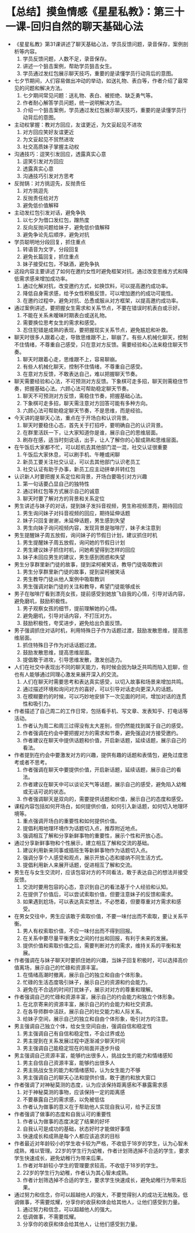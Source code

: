 # 【总结】摸鱼情感《星星私教》：第三十一课-回归自然的聊天基础心法

-   《星星私教》第31课讲述了聊天基础心法，学员反馈问题，录音保存，案例剖析等内容。
    1.  学员反馈问题，人数不足，录音保存。
    2.  讲述一个狙击案例，帮助学员狙击女生。
    3.  学员通过发红包展示聊天技巧，重要的是读懂学员行动背后的意图。
-   七夕节期间，人们容易做出冲动的举动，如送礼物、表白等，作者介绍了最常见的问题和解决方法。
    1.  七夕期间常见问题：送礼物、表白、被拒绝、缺乏勇气等。
    2.  作者耐心解答学员问题，统一说明解决方法。
    3.  介绍一个狙击案例，学员通过发红包展示聊天技巧，重要的是读懂学员行动背后的意图。
-   主动权掌握：教对方回应，友谊更近，为文妥起见不进攻
    1.  对方回应笑好友谊更近
    2.  为文妥起见不贸然进攻
    3.  社交高质妹子掌握主动权
-   沟通技巧：逗笑引发回应，透露真实心意
    1.  逗笑引发对方回应
    2.  透露真实心意
    3.  沟通技巧引发对方思考
-   反抛锅：对方挑逗先，反抛责任
    1.  对方挑逗先
    2.  反抛责任给对方
    3.  避免低价值解释
-   主动发红包引发对话，避免争执
    1.  以七夕为借口发红包，蹭热度
    2.  反向反抛问题给妹子，避免低价值解释
    3.  避免争论先后顺序，避免对抗
-   学员聪明地分段回复，抓住重点
    1.  转语音为文字，分段回复
    2.  避免长篇回复，抓住重点
    3.  妹子接受红包，不缺酒，避免争执
-   这段内容主要讲述了如何在邀约女性时避免框架对抗，通过改变思维方式和降低需求感来增加成功率。
    1.  通过化解对抗，改变邀约方式，如换饮料，可以提高邀约成功率。
    2.  降低自身需求感，给予女性积极反馈，可以增加邀约的成功可能性。
    3.  在邀约过程中，避免对抗、怂恿或服从对方框架，以提高邀约成功率。
-   通过案例讲述，要把握女生需求和关系节点，不要在错误时机表白或示好。
    1.  不能在关系未暧昧时期表白或送礼物。
    2.  需要换位思考女生的需求和感受。
    3.  忍住犯错是成熟的表现，要把握现实关系节点，避免尴尬和补救。
-   聊天时很多人跟着心走，导致思维跟不上，聊崩了。有些人机械化聊天，控制不住情绪，不尊重自己感受，只在意对方反馈。需要经验和心法来稳住聊天节奏。
    1.  聊天时跟着心走，思维跟不上，容易聊崩。
    2.  有些人机械化聊天，控制不住情绪，不尊重自己感受。
    3.  在意对方反馈，不敢表达自己，难以把握聊天节奏。
-   聊天需要经验和心法，不可预测对方反馈。下象棋可走多招，聊天则需稳住节奏，把握基础心法。六顾心法可帮助稳定聊天节奏。
    1.  聊天不可预测对方反馈，需稳住节奏，把握基础心法。
    2.  下象棋可走多招，聊天需注意对方回答可能有多种方向。
    3.  六顾心法可帮助稳定聊天节奏，不是思维，而是经验。
-   今天讲的是聊天心法，重点在于开场白和认识背景。
    1.  聊天时要稳住心态，首先关于打招呼，要明确自己的认识背景。
    2.  在群里活跃一下，让大家知道你是谁，展示自己的思维层面。
    3.  刷存在感，适当时刻说话，出手，让人了解你的心智成熟和思维层面。
-   在午饭后大家都不忙，可以趁机去其他部门混一混，社交认证很重要
    1.  午饭后大家休息，可以刷手机、午睡或闲聊
    2.  新员工要关注社交认证，可以去其他部门认识老员工
    3.  社交认证有助于办事，新员工应主动拼单并转红包
-   认识新人时要把握关系定位和背景，开场白要吸引对方兴趣
    1.  第一句话要凸显自己的独特性
    2.  通过转红包等方式展示自己的诚意
    3.  聊天时要了解对方的背景和关系定位
-   男生讲述与妹子的对话，提到妹子发抖音视频，男生称视频漂亮，期待回应
    1.  男生询问妹子对抖音视频的回应，期待延伸话题
    2.  妹子只回复谢谢，未延伸话题，男生感到失望
    3.  男生向妹子询问视频内容，发现背景是咖啡厅，妹子未注意到
-   男生提醒妹子周五放假，询问妹子的节假日计划，建议抓住时机
    1.  男生提醒妹子周五放假，询问她的节假日计划
    2.  男生建议妹子抓住时机，问她希望得到怎样的回应
    3.  妹子未回应男生的建议，男生感到困惑和失望
-   男生分享群里新门徒的故事，提到梁柯被笑话，教导门徒吸取教训
    1.  男生分享群里新门徒的故事，提到梁柯被笑话
    2.  男生教导门徒从他人案例中吸取教训
    3.  男生强调对新门徒的关注和教导，希望门徒能够成长
-   男子在咖啡厅看到漂亮女孩，提前感受到她放飞自我的心情，引导对话内容，避免磨叽，鼓励积极性。
    1.  男子观察女孩的细节，提前理解她的心情。
    2.  避免磨叽，引导对话内容，不打压对方。
    3.  鼓励积极性，夸奖进步，避免给出负面反馈。
-   男子强调抓住对话时机，利用特殊日子作为话题过渡，鼓励发散思维，提高思维层面。
    1.  抓住特殊日子作为对话话题过渡。
    2.  鼓励发散思维，提高思维层面。
    3.  提倡敢于进攻，引导思维发散，激发创造力。
-   人们在社交中表现出不同的聊天能力，有时候会因为缺乏共鸣而陷入尬聊，但也有人能够通过同理心激发来展开深入的交流。
    1.  人们在聊天时需要思考和表达真实感受，以切入故事和场景来增加共鸣。
    2.  通过描述环境和询问对方的喜好，可以引导对话走向更深入的话题。
    3.  在模糊要约的时候，可以巧妙地安排下一次见面的时间，增加对话的连贯性和吸引力。
-   作者描述了自己周二的工作日常，包括看手机、写文章、发表知乎、打电话等活动。
    1.  作者认为周二和周三过得没有太大差别，但仍然能找到属于自己的感受。
    2.  作者强调在约会中要把握对方的需求和节奏，避免强迫对方接受邀约。
    3.  作者建议在聊天中提供话题和价值，开启新话题，延续话题，展示自己的看法。
-   作者提到在约会中要激发对方的兴趣，提供有趣的话题和表情包，避免过度思考或者不思考。
    1.  作者强调在聊天中要提供价值，开启新话题，延续话题，展示自己的看法。
    2.  作者建议在聊天中可以谈论天气等话题，展示自己的感受，避免陷入幼稚或无话可说的状态。
    3.  作者强调聊天是双向的，需要提供话题和价值，展示自己的态度和感受。
-   课程内容包括如何开场白，如何提供价值，如何引入新话题，如何切入地理环境等。
    1.  重点强调开场白的重要性和如何提供价值。
    2.  提倡利用地理环境作为话题切入点，推荐附近地点。
    3.  强调相互了解和分享新鲜事物的重要性，展示个性和开放心态。
-   通过分享新鲜事物和个性展示，建立相互了解和交流的基础。
    1.  建议利用新来同事或插班生等新鲜事物作为话题切入点。
    2.  强调分享个人感受和观点，展示开放心态和接纳不同生活方式。
    3.  提倡利用新人来展开话题，促进相互了解和交流。
-   男生在与女生交流时，应该包容对方的不同看法，敢于表达自己的想法并接受反馈。
    1.  交流时要用包容的心态，意识到自己的看法基于个人经验和认知。
    2.  在提供了价值后，可以尝试索取价值，但要注意妹子的反馈和需求。
    3.  如果遇到尬场，可以表达真实想法，不必憋着，但要尊重对方需求和感受。
-   在男女交往中，男生应该敢于索取价值，不要一味付出而不索取，要让关系平衡。
    1.  男人有权索取价值，不应一味付出而不得到回报。
    2.  在关系中要尽量平衡男女之间的付出和回报，有利于未来的发展。
    3.  提供价值和索取价值之后，需要判断对方的需求，维持关系的平衡和发展。
-   作者强调在与妹子聊天时要抓住她的兴趣，当妹子回复积极时，可以选择高价值离场，展示自己的忙碌和资源丰富。
    1.  在情绪高潮时撤离，展示自己的独立和自由个体形象。
    2.  忙碌的生活态度吸引妹子，展示自己的资源和约会能力。
    3.  避免在不合适的时间打扰妹子，展示对对方的尊重和理解。
-   作者强调自己的忙碌和资源丰富，展示自己的约会能力和独立个体形象。
    1.  在北京寄来的资源丰富，展示自己的约会能力和社交资源。
    2.  在各导师群中活跃，展示自己的社交能力和人际关系。
    3.  给妹子空间，展示自己的独立和自由个体形象，吸引对方的注意。
-   男主强调自己独立个体，给女生空间自由，强调自信和稳定性
    1.  男主强调自己有自信和稳定性，不会过界或怂
    2.  男主提到在关系发展过程中逐渐减少聊天时间
    3.  男主强调自己能稳定现在的局面并逐步升级
-   男主强调自己资源丰富，能够约出很多人，挑战女生的能力和情绪感知
    1.  男主自信自己资源丰富，能够约出很多人
    2.  男主挑战女生的能力和情绪感知，认为女生能力不够
    3.  男主强调自己的聊天心法和提供价值，敢于邀约和放大窗口
-   作者强调了对神秘莫测的态度，认为应该保持距离感和不暴露需求感
    1.  对于神秘莫测的事物，应该保持一定的距离感
    2.  不要暴露自己的需求感，以免被低估
    3.  作者认为做事的意义在于帮助他人实现自我认可，给予正反馈
-   作者强调了做事的态度和自我认可的重要性
    1.  作者认为做事的态度决定了结果的好坏
    2.  自我认可是成功的基础，状态好时才能做好事情
    3.  快速成长和成熟是每个人都应该追求的目标
-   作者最近对年龄较小的学生收卡较为严格，不收低于18岁的学生，认为心智未成熟，难以管理。22岁的学生行为幼稚，作者计划筛选掉不合适的学生，要求学生快速成长，避免幼稚行为带来后果。
    1.  作者对年龄较小学生的管理要求较高，不收低于18岁的学生。
    2.  22岁的学生行为幼稚，作者认为其心智未成熟。
    3.  作者计划筛选掉不合适的学生，要求学生快速成长，避免幼稚行为带来后果。
-   通过努力和信念，你可以超越他人的强大，不要觉得别人的成功无法触及。低调做事，不需要炫耀，分享你的收获和体会给其他人，让他们感受到力量。
    1.  通过努力和信念，可以超越他人的强大。
    2.  低调做事，不需要炫耀。
    3.  分享你的收获和体会给其他人，让他们感受到力量。